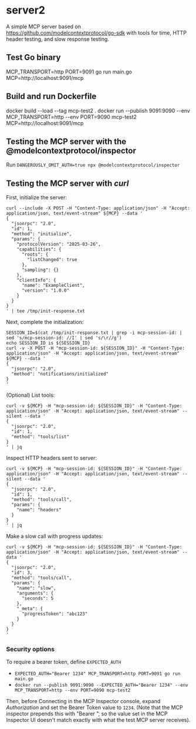 # server2

A simple MCP server based on https://github.com/modelcontextprotocol/go-sdk
with tools for time, HTTP header testing, and slow response testing.

## Test Go binary

MCP_TRANSPORT=http PORT=9091 go run main.go
MCP=http://localhost:9091/mcp

## Build and run Dockerfile

docker build --load --tag mcp-test2 .
docker run --publish 9091:9090 --env MCP_TRANSPORT=http --env PORT=9090 mcp-test2
MCP=http://localhost:9091/mcp

## Testing the MCP server with the @modelcontextprotocol/inspector

Run `DANGEROUSLY_OMIT_AUTH=true npx @modelcontextprotocol/inspector`

## Testing the MCP server with _curl_

First, initialize the server:

```
curl --include -X POST -H "Content-Type: application/json" -H "Accept: application/json, text/event-stream" ${MCP} --data '
{
  "jsonrpc": "2.0",
  "id": 1,
  "method": "initialize",
  "params": {
    "protocolVersion": "2025-03-26",
    "capabilities": {
      "roots": {
        "listChanged": true
      },
      "sampling": {}
    },
    "clientInfo": {
      "name": "ExampleClient",
      "version": "1.0.0"
    }
  }
}
' | tee /tmp/init-response.txt
```

Next, complete the initialization:

```
SESSION_ID=$(cat /tmp/init-response.txt | grep -i mcp-session-id: | sed 's/mcp-session-id: //I' | sed 's/\r//g')
echo SESSION_ID is ${SESSION_ID}
curl -v -X POST -H "mcp-session-id: ${SESSION_ID}" -H "Content-Type: application/json" -H "Accept: application/json, text/event-stream" ${MCP} --data '
{
  "jsonrpc": "2.0",
  "method": "notifications/initialized"
}
'
```

(Optional) List tools:

```
curl -v ${MCP} -H "mcp-session-id: ${SESSION_ID}" -H "Content-Type: application/json" -H "Accept: application/json, text/event-stream" --silent --data '
{
  "jsonrpc": "2.0",
  "id": 1,
  "method": "tools/list"
}
' | jq
```

Inspect HTTP headers sent to server:

```
curl -v ${MCP} -H "mcp-session-id: ${SESSION_ID}" -H "Content-Type: application/json" -H "Accept: application/json, text/event-stream" --silent --data '
{
  "jsonrpc": "2.0",
  "id": 1,
  "method": "tools/call",
  "params": {
    "name": "headers"
  }
}
' | jq
```

Make a slow call with progress updates:

```
curl -v ${MCP} -H "mcp-session-id: ${SESSION_ID}" -H "Content-Type: application/json" -H "Accept: application/json, text/event-stream" --data '
{
  "jsonrpc": "2.0",
  "id": 3,
  "method": "tools/call",
  "params": {
    "name": "slow",
    "arguments": {
      "seconds": 5
    },
    "_meta": {
      "progressToken": "abc123"
    }
  }
}
'
```

### Security options

To require a bearer token, define `EXPECTED_AUTH`

- `EXPECTED_AUTH="Bearer 1234" MCP_TRANSPORT=http PORT=9091 go run main.go`
- `docker run --publish 9091:9090 --EXPECTED_AUTH="Bearer 1234" --env MCP_TRANSPORT=http --env PORT=9090 mcp-test2`

Then, before Connecting in the MCP Inspector console, expand _Authorization_ and set the Bearer Token value to `1234`.  (Note that the MCP inspector prepends this with "Bearer ", so the value set in the MCP Inspector UI doesn't match exactly with what the test MCP server receives).
